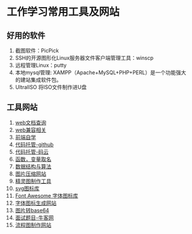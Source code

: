 # 工作学习常用工具及网站
## 好用的软件
1. 截图软件：PicPick
2. SSH的开源图形化Linux服务器文件客户端管理工具：winscp
3. 远程管理Linux：putty
4. 本地mysql管理: XAMPP（Apache+MySQL+PHP+PERL）是一个功能强大的建站集成软件包。
5. UltralISO 将ISO文件制作进U盘

## 工具网站
1. [web文档查询](https://developer.mozilla.org/zh-CN/)
2. [web兼容相关](https://www.caniuse.com/)
3. [前端自学](https://www.freecodecamp.cn/)
4. [代码托管-github](https://github.com/github)
5. [代码托管-码云](https://gitee.com/)
6. [函数，变量取名](https://unbug.github.io/codelf/)
7. [数据结构与算法](https://leetcode-cn.com)
8. [图片压缩网站](https://tinypng.com/)
9. [精灵图制作工具](http://www.spritecow.com/)
10. [svg图标库](https://www.iconfont.cn/)
11. [Font Awesome 字体图标库](http://www.fontawesome.com.cn/)
12. [字体图标生成网站](https://icomoon.io/)
13. [图片转base64](http://tool.chinaz.com/tools/imgtobase/)
14. [面试题目-牛客网](https://www.nowcoder.com/450558447)
15. [流程图制作网站](https://www.processon.com)